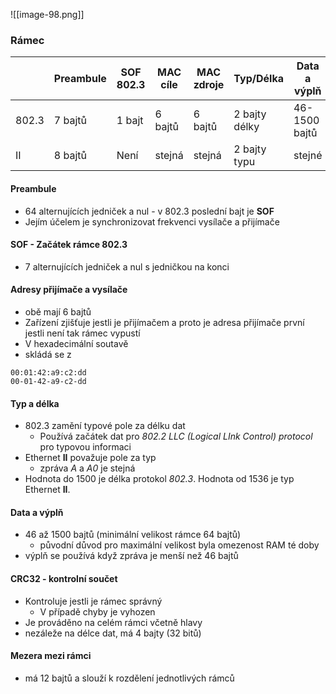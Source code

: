 ![[image-98.png]]
### Rámec
|       | Preambule | SOF 802.3 | MAC cíle | MAC zdroje | Typ/Délka     | Data a výplň  | CRC32   | Mezera mezi rámci |
| ----- | --------- | --------- | -------- | ---------- | ------------- | ------------- | ------- | ----------------- |
| 802.3 | 7 bajtů   | 1 bajt    | 6 bajtů  | 6 bajtů    | 2 bajty délky | 46-1500 bajtů | 4 bajty | 12 bajtů          |
| II    | 8 bajtů   | Není      | stejná   | stejná     | 2 bajty typu  | stejné        | stejné  | stejné            |
#### Preambule
 - 64 alternujících jedniček a nul - v 802.3 poslední bajt je **SOF**
 - Jejím účelem je synchronizovat frekvenci vysílače a přijímače
 
#### SOF - Začátek rámce 802.3
  -  7 alternujících jedniček a nul s jedničkou na konci

#### Adresy přijímače a vysílače
  - obě mají 6 bajtů
  - Zařízení zjišťuje jestli je přijímačem a proto je adresa přijímače první jestli není tak rámec vypustí
  - V hexadecimální soutavě
  - skládá se z 
```
00:01:42:a9:c2:dd
00-01-42-a9-c2-dd
```

#### Typ a délka
 - 802.3 zamění typové pole za délku dat 
	 - Používá začátek dat pro *802.2 LLC (Logical LInk Control) protocol* pro typovou informaci
- Ethernet **II** považuje pole za typ
	- zpráva *A* a *A0* je stejná
- Hodnota do 1500 je délka protokol *802.3*. Hodnota od 1536 je typ Ethernet **II**.

#### Data a výplň
 - 46 až 1500 bajtů (minimální velikost rámce 64 bajtů)
	 - původní důvod pro maximální velikost byla omezenost RAM té doby
 - výplň se používá když zpráva je menší než 46 bajtů

#### CRC32 - kontrolní součet
 - Kontroluje jestli je rámec správný
	 - V případě chyby je vyhozen
- Je prováděno na celém rámci včetně hlavy
- nezáleže na délce dat, má 4 bajty (32 bitů)

#### Mezera mezi rámci
 - má 12 bajtů a slouží k rozdělení jednotlivých rámců 